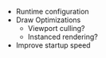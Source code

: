 - Runtime configuration
- Draw Optimizations
	- Viewport culling?
	- Instanced rendering?
- Improve startup speed
